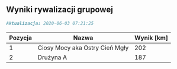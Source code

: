 ## Wyniki rywalizacji grupowej

```markdown
Aktualizacja: 2020-06-03 07:21:25
```

Pozycja | Nazwa | Wynik [km] |
------------ | -------------  | -------------
 1 |Ciosy Mocy aka Ostry Cień Mgły | 202 
 2 |Drużyna A | 187